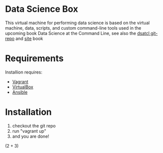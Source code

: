 Data Science Box
================

This virtual machine for performing data science is based on the virtual machine, data, scripts, and custom command-line tools used in the upcoming book Data Science at the Command Line, see also the [dsatcl git-repo](https://github.com/jeroenjanssens/data-science-at-the-command-line) and [site](http://datascienceatthecommandline.com) book 

# Requirements

Installion requires:
* [Vagrant](https://www.vagrantup.com)
* [VirtualBox](https://www.virtualbox.org)
* [Ansible](http://www.ansible.com/home)

# Installation
1. checkout the git repo
2. run "vagrant up"
3. and you are done! 

$\left(2+3\right)$
